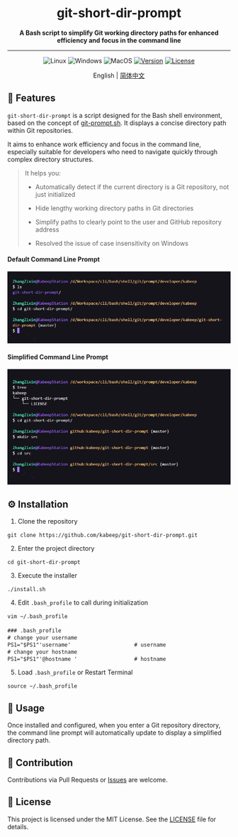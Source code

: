 <h1 align="center"> git-short-dir-prompt </h1>
<p align="center">
  <b>A Bash script to simplify Git working directory paths for enhanced efficiency and focus in the command line</b>
</p>

---

<div align="center">

![Linux](https://img.shields.io/badge/Linux-support-lightseagreen?logo=linux)
![Windows](https://img.shields.io/badge/Windows-support-cornflowerblue?logo=windows)
![MacOS](https://img.shields.io/badge/MacOS-support-salmon?logo=apple)
[![Version](https://img.shields.io/badge/Version-1.0.0-slateblue?logo=powershell)](CHANGELOG.md)
[![License](https://img.shields.io/badge/License-MIT-yellowgreen)](LICENSE)

English | [简体中文](README.zh-CN.md)

</div>

## 📖 Features

`git-short-dir-prompt` is a script designed for the Bash shell environment, based on the concept of [git-prompt.sh](https://github.com/git/git/blob/master/contrib/completion/git-prompt.sh). It displays a concise directory path within Git repositories.

It aims to enhance work efficiency and focus in the command line, especially suitable for developers who need to navigate quickly through complex directory structures.

> It helps you:
>
> - Automatically detect if the current directory is a Git repository, not just initialized
>
> - Hide lengthy working directory paths in Git directories
>
> - Simplify paths to clearly point to the user and GitHub repository address
> 
> - Resolved the issue of case insensitivity on Windows

#### Default Command Line Prompt

![default_prompt](images/default_prompt.png)

#### Simplified Command Line Prompt

![simplified_prompt](images/simplified_prompt.png)

## ⚙️ Installation

1. Clone the repository

```shell
git clone https://github.com/kabeep/git-short-dir-prompt.git
```

2. Enter the project directory

```shell
cd git-short-dir-prompt
```

3. Execute the installer

```shell
./install.sh
```

4. Edit `.bash_profile` to call during initialization

```shell
vim ~/.bash_profile

### .bash_profile
# change your username
PS1="$PS1"'username'                    # username
# change your hostname
PS1="$PS1"'@hostname '                  # hostname
```

5. Load `.bash_profile` or Restart Terminal

```shell
source ~/.bash_profile
```

## 🚀 Usage

Once installed and configured, when you enter a Git repository directory, the command line prompt will automatically update to display a simplified directory path.

## 🤝 Contribution

Contributions via Pull Requests or [Issues](https://github.com/kabeep/git-short-dir-prompt/issues) are welcome.

## 📄 License

This project is licensed under the MIT License. See the [LICENSE](LICENSE) file for details.
